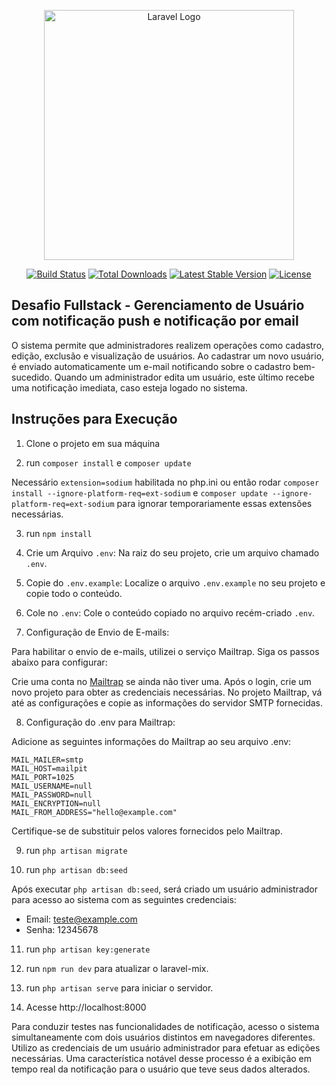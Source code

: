 <p align="center"><a href="https://laravel.com" target="_blank"><img src="https://raw.githubusercontent.com/laravel/art/master/logo-lockup/5%20SVG/2%20CMYK/1%20Full%20Color/laravel-logolockup-cmyk-red.svg" width="400" alt="Laravel Logo"></a></p>

<p align="center">
<a href="https://github.com/laravel/framework/actions"><img src="https://github.com/laravel/framework/workflows/tests/badge.svg" alt="Build Status"></a>
<a href="https://packagist.org/packages/laravel/framework"><img src="https://img.shields.io/packagist/dt/laravel/framework" alt="Total Downloads"></a>
<a href="https://packagist.org/packages/laravel/framework"><img src="https://img.shields.io/packagist/v/laravel/framework" alt="Latest Stable Version"></a>
<a href="https://packagist.org/packages/laravel/framework"><img src="https://img.shields.io/packagist/l/laravel/framework" alt="License"></a>
</p>

## Desafio Fullstack - Gerenciamento de Usuário com notificação push e notificação por email

O sistema permite que administradores realizem operações como cadastro, edição, exclusão e visualização de usuários. Ao cadastrar um novo usuário, é enviado automaticamente um e-mail notificando sobre o cadastro bem-sucedido. Quando um administrador edita um usuário, este último recebe uma notificação imediata, caso esteja logado no sistema.

## Instruções para Execução

1. Clone o projeto em sua máquina

2. run `composer install` e `composer update`

Necessário `extension=sodium` habilitada no php.ini ou então rodar `composer install --ignore-platform-req=ext-sodium` e `composer update --ignore-platform-req=ext-sodium` para ignorar temporariamente essas extensões necessárias.

3. run `npm install`

4. Crie um Arquivo `.env`: Na raiz do seu projeto, crie um arquivo chamado `.env`.

5. Copie do `.env.example`: Localize o arquivo `.env.example` no seu projeto e copie todo o conteúdo.

6. Cole no `.env`: Cole o conteúdo copiado no arquivo recém-criado `.env`.

7. Configuração de Envio de E-mails:

Para habilitar o envio de e-mails, utilizei o serviço Mailtrap. Siga os passos abaixo para configurar:

Crie uma conta no [Mailtrap](https://mailtrap.io/) se ainda não tiver uma.
Após o login, crie um novo projeto para obter as credenciais necessárias.
No projeto Mailtrap, vá até as configurações e copie as informações do servidor SMTP fornecidas.

8. Configuração do .env para Mailtrap:

Adicione as seguintes informações do Mailtrap ao seu arquivo .env:

```
MAIL_MAILER=smtp
MAIL_HOST=mailpit
MAIL_PORT=1025
MAIL_USERNAME=null
MAIL_PASSWORD=null
MAIL_ENCRYPTION=null
MAIL_FROM_ADDRESS="hello@example.com"

```

Certifique-se de substituir pelos valores fornecidos pelo Mailtrap.

9. run `php artisan migrate`

10. run `php artisan db:seed`

Após executar `php artisan db:seed`, será criado um usuário administrador para acesso ao sistema com as seguintes credenciais:

-   Email: teste@example.com
-   Senha: 12345678

11. run `php artisan key:generate`

12. run `npm run dev` para atualizar o laravel-mix.

13. run `php artisan serve` para iniciar o servidor.

14. Acesse http://localhost:8000

Para conduzir testes nas funcionalidades de notificação, acesso o sistema simultaneamente com dois usuários distintos em navegadores diferentes. Utilizo as credenciais de um usuário administrador para efetuar as edições necessárias. Uma característica notável desse processo é a exibição em tempo real da notificação para o usuário que teve seus dados alterados.
